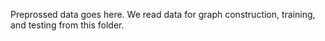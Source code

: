Preprossed data goes here.
We read data for graph construction, training, and testing from this folder.